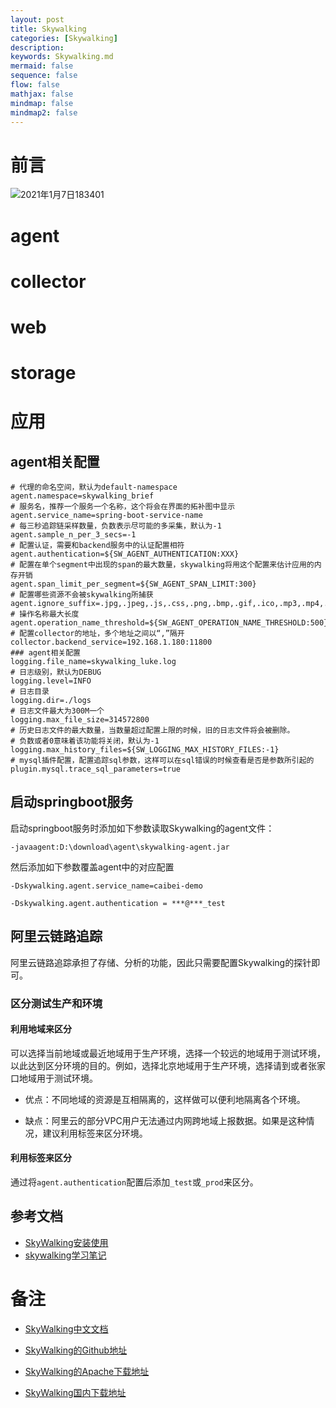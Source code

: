 ```yaml
---
layout: post
title: Skywalking
categories: [Skywalking]
description: 
keywords: Skywalking.md
mermaid: false
sequence: false
flow: false
mathjax: false
mindmap: false
mindmap2: false
---
```

# 前言

![2021年1月7日183401](https://raw.githubusercontent.com/xuBigHead/pic/master/img/20210107183531.jpg)



# agent

# collector

# web

# storage

# 应用

## agent相关配置

```properties
# 代理的命名空间，默认为default-namespace
agent.namespace=skywalking_brief
# 服务名，推荐一个服务一个名称，这个将会在界面的拓补图中显示
agent.service_name=spring-boot-service-name
# 每三秒追踪链采样数量，负数表示尽可能的多采集，默认为-1
agent.sample_n_per_3_secs=-1
# 配置认证，需要和backend服务中的认证配置相符
agent.authentication=${SW_AGENT_AUTHENTICATION:XXX}
# 配置在单个segment中出现的span的最大数量，skywalking将用这个配置来估计应用的内存开销
agent.span_limit_per_segment=${SW_AGENT_SPAN_LIMIT:300}
# 配置哪些资源不会被skywalking所捕获
agent.ignore_suffix=.jpg,.jpeg,.js,.css,.png,.bmp,.gif,.ico,.mp3,.mp4,.html,.svg
# 操作名称最大长度
agent.operation_name_threshold=${SW_AGENT_OPERATION_NAME_THRESHOLD:500}
# 配置collector的地址，多个地址之间以“,”隔开
collector.backend_service=192.168.1.180:11800
### agent相关配置
logging.file_name=skywalking_luke.log
# 日志级别，默认为DEBUG
logging.level=INFO
# 日志目录
logging.dir=./logs
# 日志文件最大为300M一个
logging.max_file_size=314572800
# 历史日志文件的最大数量，当数量超过配置上限的时候，旧的日志文件将会被删除。
# 负数或者0意味着该功能将关闭，默认为-1
logging.max_history_files=${SW_LOGGING_MAX_HISTORY_FILES:-1}
# mysql插件配置，配置追踪sql参数，这样可以在sql错误的时候查看是否是参数所引起的
plugin.mysql.trace_sql_parameters=true
```



## 启动springboot服务

启动springboot服务时添加如下参数读取Skywalking的agent文件：

`-javaagent:D:\download\agent\skywalking-agent.jar`



然后添加如下参数覆盖agent中的对应配置

`-Dskywalking.agent.service_name=caibei-demo`

`-Dskywalking.agent.authentication = ***@***_test`

## 阿里云链路追踪

阿里云链路追踪承担了存储、分析的功能，因此只需要配置Skywalking的探针即可。



### 区分测试生产和环境

#### 利用地域来区分

可以选择当前地域或最近地域用于生产环境，选择一个较远的地域用于测试环境，以此达到区分环境的目的。例如，选择北京地域用于生产环境，选择请到或者张家口地域用于测试环境。

- 优点：不同地域的资源是互相隔离的，这样做可以便利地隔离各个环境。

- 缺点：阿里云的部分VPC用户无法通过内网跨地域上报数据。如果是这种情况，建议利用标签来区分环境。

  

#### 利用标签来区分

通过将`agent.authentication`配置后添加`_test`或`_prod`来区分。



## 参考文档

- [SkyWalking安装使用](https://www.jianshu.com/p/5524b4545421)
- [skywalking学习笔记](https://juejin.cn/post/6844903583893159944)



# 备注
- [SkyWalking中文文档](https://skyapm.github.io/document-cn-translation-of-skywalking/zh/8.0.0/)

- [SkyWalking的Github地址](https://github.com/apache/skywalking/blob/v5.0.0-GA/docs/cn/Deploy-skywalking-agent-CN.md?spm=a2c4g.11186623.2.46.5f65372eYJzpdY&file=Deploy-skywalking-agent-CN.md)

- [SkyWalking的Apache下载地址](http://archive.apache.org/dist/skywalking/)

- [SkyWalking国内下载地址](https://mirrors.cloud.tencent.com/apache/skywalking/)